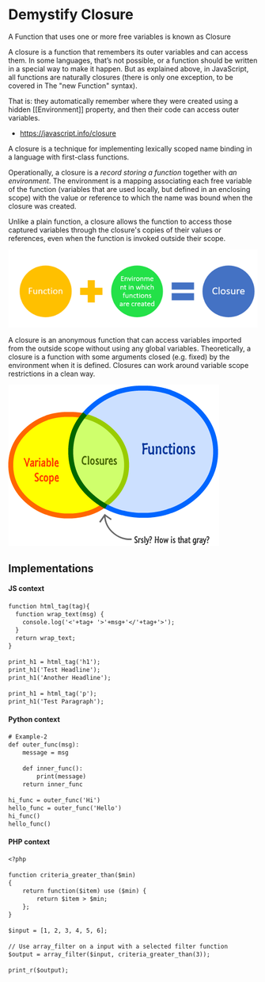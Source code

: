 # Demystify Closure

A Function that uses one or more free variables is known as Closure

A closure is a function that remembers its outer variables and can access them. In some languages, that’s not possible, or a function should be written in a special way to make it happen. But as explained above, in JavaScript, all functions are naturally closures (there is only one exception, to be covered in The "new Function" syntax).

That is: they automatically remember where they were created using a hidden [[Environment]] property, and then their code can access outer variables.

- https://javascript.info/closure

A closure is a technique for implementing lexically scoped name binding in a language with first-class functions.

Operationally, a closure is a *record storing a function* together with *an environment*. The environment is a mapping associating each free variable of the function (variables that are used locally, but defined in an enclosing scope) with the value or reference to which the name was bound when the closure was created.

Unlike a plain function, a closure allows the function to access those captured variables through the closure's copies of their values or references, even when the function is invoked outside their scope.

![closure](images/closure.png)

A closure is an anonymous function that can access variables imported from the outside scope without using any global variables. Theoretically, a closure is a function with some arguments closed (e.g. fixed) by the environment when it is defined. Closures can work around variable scope restrictions in a clean way.

![varibale-function-scope.png](images/varibale-function-scope.png)

## Implementations
#### JS context
```
function html_tag(tag){
  function wrap_text(msg) {
    console.log('<'+tag+ '>'+msg+'</'+tag+'>');
  }
  return wrap_text;
}

print_h1 = html_tag('h1');
print_h1('Test Headline');
print_h1('Another Headline');

print_h1 = html_tag('p');
print_h1('Test Paragraph');
```
#### Python context
```
# Example-2
def outer_func(msg):
    message = msg

    def inner_func():
        print(message)
    return inner_func

hi_func = outer_func('Hi')
hello_func = outer_func('Hello')
hi_func()
hello_func()
```
#### PHP context
```
<?php

function criteria_greater_than($min)
{
    return function($item) use ($min) {
        return $item > $min;
    };
}

$input = [1, 2, 3, 4, 5, 6];

// Use array_filter on a input with a selected filter function
$output = array_filter($input, criteria_greater_than(3));

print_r($output);

```
